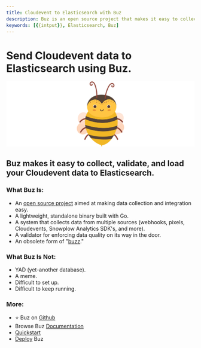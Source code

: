 ```yaml
---
title: Cloudevent to Elasticsearch with Buz
description: Buz is an open source project that makes it easy to collect, validate, and load Cloudevent data to Elasticsearch.
keywords: [{{intput}}, Elasticsearch, Buz]
---
```


# Send Cloudevent data to Elasticsearch using Buz.

![buzz](../../../static/img/buzz.png)


## Buz makes it easy to collect, validate, and load your Cloudevent data to Elasticsearch.


### What Buz Is:

- An [open source project](https://github.com/silverton-io/buz) aimed at making data collection and integration easy.
- A lightweight, standalone binary built with Go.
- A system that collects data from multiple sources (webhooks, pixels, Cloudevents, Snowplow Analytics SDK's, and more).
- A validator for enforcing data quality on its way in the door.
- An obsolete form of "[buzz](https://www.merriam-webster.com/dictionary/buzz)."


### What Buz Is Not:

- YAD (yet-another database).
- A meme.
- Difficult to set up.
- Difficult to keep running.


### More:
- ⭐ Buz on [Github](https://github.com/silverton-io/buz)
- Browse Buz [Documentation](/)
- [Quickstart](/examples/quickstart)
- [Deploy](category/deploying-buz) Buz
